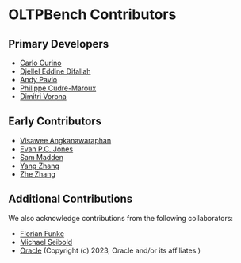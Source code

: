 # OLTPBench Contributors

## Primary Developers
+ [Carlo Curino](http://carlo.curino.us)
+ [Djellel Eddine Difallah](http://diuf.unifr.ch/main/xi/node/24)
+ [Andy Pavlo](http://www.cs.brown.edu/~pavlo)
+ [Philippe Cudre-Maroux](http://diuf.unifr.ch/main/xi/)
+ [Dimitri Vorona](http://www.mz.itsz.tum.de/team/dmytro-vorona/)

## Early Contributors
+ [Visawee Angkanawaraphan](https://plus.google.com/100168643080449926875/)
+ [Evan P.C. Jones](http://evanjones.ca/)
+ [Sam Madden](http://db.csail.mit.edu/madden/)
+ [Yang Zhang](http://yz.mit.edu/)
+ [Zhe Zhang](http://www.linkedin.com/in/zhezhangbrown)

## Additional Contributions

We also acknowledge contributions from the following collaborators:

+ [Florian Funke](http://www3.in.tum.de/~funkef/)
+ [Michael Seibold](http://www3.in.tum.de/~seibold/)
+ [Oracle](https://github.com/oracle) (Copyright (c) 2023, Oracle and/or its affiliates.)